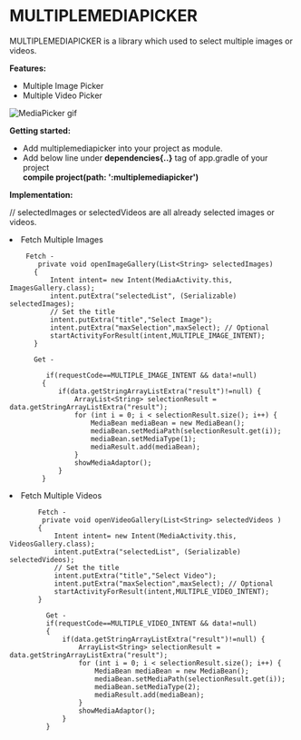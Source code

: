 # MULTIPLEMEDIAPICKER

MULTIPLEMEDIAPICKER is a library which  used to select multiple images or videos.

<b>Features:</b>
<ul>
  <li>Multiple Image Picker </li>
  <li>Multiple Video Picker</li>
</ul>

![MediaPicker gif](Media/mediapicker.gif)

<b>Getting started:</b>

<ul>
  <li>Add multiplemediapicker into your project as module.</li>
<li> Add below line under <b>dependencies{..}</b> tag of app.gradle of your project
<br>
<b>compile project(path: ':multiplemediapicker')</b></li>
</ul>

<b>Implementation:</b>

// selectedImages or selectedVideos are all already selected images or videos.

  <li>Fetch Multiple Images</li>


        Fetch - 
           private void openImageGallery(List<String> selectedImages)
          {
              Intent intent= new Intent(MediaActivity.this, ImagesGallery.class);
              intent.putExtra("selectedList", (Serializable) selectedImages);
              // Set the title
              intent.putExtra("title","Select Image");
              intent.putExtra("maxSelection",maxSelect); // Optional
              startActivityForResult(intent,MULTIPLE_IMAGE_INTENT);
          }
          
          Get - 
              
             if(requestCode==MULTIPLE_IMAGE_INTENT && data!=null)
            {
                if(data.getStringArrayListExtra("result")!=null) {
                    ArrayList<String> selectionResult = data.getStringArrayListExtra("result");
                    for (int i = 0; i < selectionResult.size(); i++) {
                        MediaBean mediaBean = new MediaBean();
                        mediaBean.setMediaPath(selectionResult.get(i));
                        mediaBean.setMediaType(1);
                        mediaResult.add(mediaBean);
                    }
                    showMediaAdaptor();
                }
            }
                    
  <li>Fetch Multiple Videos</li>


           Fetch - 
            private void openVideoGallery(List<String> selectedVideos )
           {
               Intent intent= new Intent(MediaActivity.this, VideosGallery.class);
               intent.putExtra("selectedList", (Serializable) selectedVideos);
               // Set the title
               intent.putExtra("title","Select Video");
               intent.putExtra("maxSelection",maxSelect); // Optional
               startActivityForResult(intent,MULTIPLE_VIDEO_INTENT);
           }
              
             Get -  
             if(requestCode==MULTIPLE_VIDEO_INTENT && data!=null)
             {
                 if(data.getStringArrayListExtra("result")!=null) {
                     ArrayList<String> selectionResult = data.getStringArrayListExtra("result");
                     for (int i = 0; i < selectionResult.size(); i++) {
                         MediaBean mediaBean = new MediaBean();
                         mediaBean.setMediaPath(selectionResult.get(i));
                         mediaBean.setMediaType(2);
                         mediaResult.add(mediaBean);
                     }
                     showMediaAdaptor();
                 }
             }
